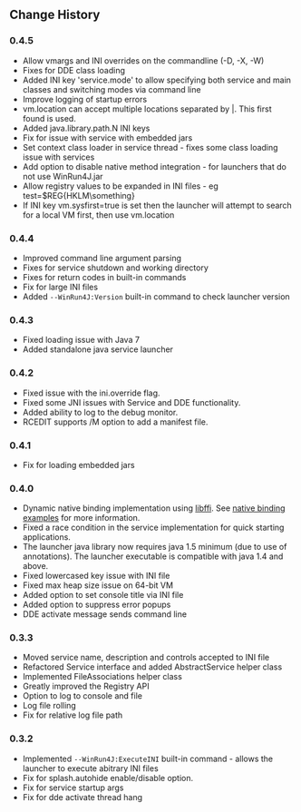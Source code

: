 ## Change History

### 0.4.5

* Allow vmargs and INI overrides on the commandline (-D, -X, -W)
* Fixes for DDE class loading
* Added INI key 'service.mode' to allow specifying both service and main classes and switching modes via command line
* Improve logging of startup errors
* vm.location can accept multiple locations separated by |. This first found is used.
* Added java.library.path.N INI keys
* Fix for issue with service with embedded jars
* Set context class loader in service thread - fixes some class loading issue with services
* Add option to disable native method integration - for launchers that do not use WinRun4J.jar
* Allow registry values to be expanded in INI files - eg test=$REG{HKLM\something}
* If INI key vm.sysfirst=true is set then the launcher will attempt to search for a local VM first, then use vm.location

### 0.4.4

* Improved command line argument parsing
* Fixes for service shutdown and working directory
* Fixes for return codes in built-in commands
* Fix for large INI files
* Added <code>--WinRun4J:Version</code> built-in command to check launcher version
		
###	0.4.3

* Fixed loading issue with Java 7
* Added standalone java service launcher

### 0.4.2

* Fixed issue with the ini.override flag.
* Fixed some JNI issues with Service and DDE functionality.
* Added ability to log to the debug monitor.
* RCEDIT supports /M option to add a manifest file.

###	0.4.1

* Fix for loading embedded jars

### 0.4.0

* Dynamic native binding implementation using <a href="http://sourceware.org/libffi/">libffi</a>. See <a href="nativebinding.html">native binding examples</a> for more information.
* Fixed a race condition in the service implementation for quick starting applications.
* The launcher java library now requires java 1.5 minimum (due to use of annotations). The launcher executable is compatible with java 1.4 and above.
* Fixed lowercased key issue with INI file
* Fixed max heap size issue on 64-bit VM
* Added option to set console title via INI file
* Added option to suppress error popups
* DDE activate message sends command line

### 0.3.3

* Moved service name, description and controls accepted to INI file
* Refactored Service interface and added AbstractService helper class
* Implemented FileAssociations helper class
* Greatly improved the Registry API
* Option to log to console and file
* Log file rolling
* Fix for relative log file path

### 0.3.2

* Implemented <code>--WinRun4J:ExecuteINI</code> built-in command - allows the launcher to execute abitrary INI files
* Fix for splash.autohide enable/disable option.
* Fix for service startup args
* Fix for dde activate thread hang
